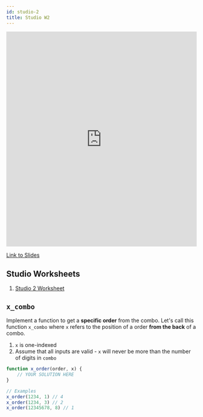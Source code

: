 ```yaml
---
id: studio-2
title: Studio W2
---
```


<iframe 
    src="https://docs.google.com/presentation/d/e/2PACX-1vTpNqzXMi7ysKYUfWOMpxoqZTwYqO4fLspD-X_Y5pyN9Lcohg1rirSeOgiUOkl75ywSyMaDsTfann2f/embed" 
    frameborder="0" 
    width="100%" 
    height="569" 
    allowfullscreen="true" 
    mozallowfullscreen="true" 
    webkitallowfullscreen="true">
</iframe>

[Link to Slides](https://docs.google.com/presentation/d/1UoJAvRIVl-xECXhvcuJSUqlBaLIqapDoOtgNW2sRUpA/edit?usp=sharing)

## Studio Worksheets

1. [Studio 2 Worksheet](https://drive.google.com/file/d/1Yx8yEejibjX-9L9EEww3IMxg09Up4BAH/view?usp=drive_link)

## `x_combo` 

Implement a function to get a **specific order** from the combo. Let's call this function `x_combo` where `x` refers to the position of a order **from the back** of a combo.

1. `x` is one-indexed
2. Assume that all inputs are valid - `x` will never be more than the number of digits in `combo`


```javascript
function x_order(order, x) {
    // YOUR SOLUTION HERE 
}

// Examples
x_order(1234, 1) // 4
x_order(1234, 3) // 2
x_order(12345678, 8) // 1
```

